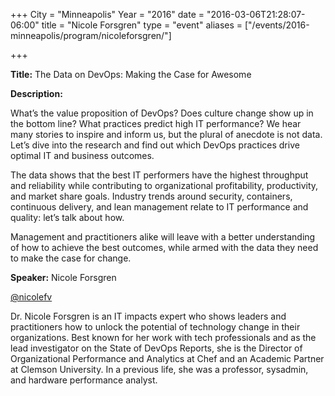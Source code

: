 +++
City = "Minneapolis"
Year = "2016"
date = "2016-03-06T21:28:07-06:00"
title = "Nicole Forsgren"
type = "event"
aliases = ["/events/2016-minneapolis/program/nicoleforsgren/"]

+++

<div class="span-15  ">
  <div class="span-15  last ">
  <p><strong>Title:</strong>
The Data on DevOps: Making the Case for Awesome
</p>

<p><strong>Description:</strong></p>

<p>
What’s the value proposition of DevOps? Does culture change show up in the bottom line? What practices predict high IT performance? We hear many stories to inspire and inform us, but the plural of anecdote is not data. Let’s dive into the research and find out which DevOps practices drive optimal IT and business outcomes.
</p>

<p>
The data shows that the best IT performers have the highest throughput and reliability while contributing to organizational profitability, productivity, and market share goals. Industry trends around security, containers, continuous delivery, and lean management relate to IT performance and quality: let’s talk about how.
</p>

<p>
Management and practitioners alike will leave with a better understanding of how to achieve the best outcomes, while armed with the data they need to make the case for change.

</p>


<p><strong>Speaker:</strong>
Nicole Forsgren
</p>
<p>
<a href="https://twitter.com/nicolefv">@nicolefv</a>
<p>
Dr. Nicole Forsgren is an IT impacts expert who shows leaders and practitioners how to unlock the potential of technology change in their organizations. Best known for her work with tech professionals and as the lead investigator on the State of DevOps Reports, she is the Director of Organizational Performance and Analytics at Chef and an Academic Partner at Clemson University. In a previous life, she was a professor, sysadmin, and hardware performance analyst.
</p>

  </div>
</div>

